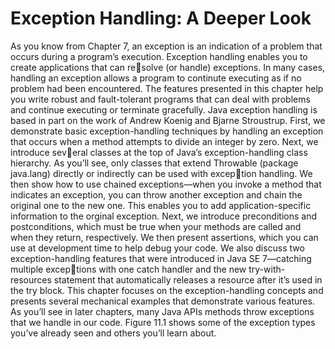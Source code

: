 # Exception Handling: A Deeper Look
As you know from Chapter 7, an exception is an indication of a problem that occurs during a program’s execution. Exception handling enables you to create applications that can resolve (or handle) exceptions. In many cases, handling an exception allows a program to continute executing as if no problem had been encountered. The features presented in this chapter help you write robust and fault-tolerant programs that can deal with problems and continue executing or terminate gracefully. Java exception handling is based in part on the work of Andrew Koenig and Bjarne Stroustrup.
First, we demonstrate basic exception-handling techniques by handling an exception that occurs when a method attempts to divide an integer by zero. Next, we introduce several classes at the top of Java’s exception-handling class hierarchy. As you’ll see, only classes that extend Throwable (package java.lang) directly or indirectly can be used with exception handling. We then show how to use chained exceptions—when you invoke a method that indicates an exception, you can throw another exception and chain the original one to the new one. This enables you to add application-specific information to the orginal exception. Next, we introduce preconditions and postconditions, which must be true when your methods are called and when they return, respectively. We then present assertions, which you can use at development time to help debug your code. We also discuss two exception-handling features that were introduced in Java SE 7—catching multiple exceptions with one catch handler and the new try-with-resources statement that automatically releases a resource after it’s used in the try block.
This chapter focuses on the exception-handling concepts and presents several mechanical examples that demonstrate various features. As you’ll see in later chapters, many Java APIs methods throw exceptions that we handle in our code. Figure 11.1 shows some of the exception types you’ve already seen and others you’ll learn about.
## 
###
